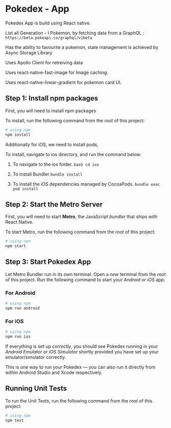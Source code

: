 
# Pokedex - App

Pokedex App is build using React native.

List all Generation - I Pokemon, by fetching data from a GraphQL : `https://beta.pokeapi.co/graphql/v1beta`

Has the ability to favourite a pokemon, state management is achieved by Async Storage Library

Uses Apollo Client for retreiving data

Uses react-native-fast-image for Image caching.

Uses react-native-linear-gradient for pokemon card UI.


## Step 1: Install npm packages 

First, you will need to install npm packages

To install, run the following command from the _root_ of this project:

```bash
# using npm
npm install

```
Additionally for iOS, we need to install pods, 

To install, navigate to ios directory, and run the command below:

1. To navigate to the ios folder.
```bash cd ios ``` 

2. To install Bundler
```bundle install ``` 

3. To install the iOS dependencies managed by CocoaPods.
```bundle exec pod install``` 
 

## Step 2: Start the Metro Server

First, you will need to start **Metro**, the JavaScript _bundler_ that ships _with_ React Native.

To start Metro, run the following command from the _root_ of this project:

```bash
# using npm
npm start

```

## Step 3: Start Pokedex App

Let Metro Bundler run in its _own_ terminal. Open a _new_ terminal from the _root_ of this project. Run the following command to start your _Android_ or _iOS_ app:

### For Android

```bash
# using npm
npm run android

```

### For iOS

```bash
# using npm
npm run ios

```

If everything is set up _correctly_, you should see Pokedex running in your _Android Emulator_ or _iOS Simulator_ shortly provided you have set up your emulator/simulator correctly.

This is one way to run your Pokedex — you can also run it directly from within Android Studio and Xcode respectively.

## Running Unit Tests

To run the Unit Tests, run the following command from the _root_ of this project:

```bash
# using npm
npm test

```